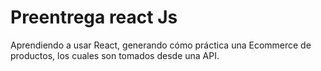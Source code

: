# Preentrega react Js

Aprendiendo a usar React, generando cómo práctica una Ecommerce de productos, los cuales son tomados desde una API.